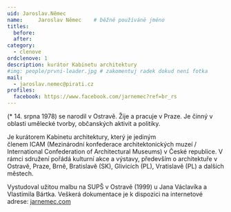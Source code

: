 ```yaml
---
uid: Jaroslav.Němec
name:     Jaroslav Němec  	# běžně používáné jméno
titles:
  before: 
  after: 
category:
  - clenove
ordclenove: 1
description: kurátor Kabinetu architektury
#img: people/prvni-leader.jpg # zakomentuj radek dokud není fotka
mail:
  - jaroslav.nemec@pirati.cz
profiles: 
  facebook: https://www.facebook.com/jarnemec?ref=br_rs
---
```


(* 14. srpna 1978) se narodil v Ostravě. Žije a pracuje v Praze. Je činný v oblasti umělecké tvorby, občanských aktivit a politiky.

Je kurátorem Kabinetu architektury, který je jediným členem ICAM (Mezinárodní konfederace architektonických muzeí / International Confederation of Architectural Museums) v České republice. V rámci sdružení pořádá kulturní akce a výstavy, především o architektuře v Ostravě, Praze, Brně, Bratislavě (SK), Glivicích (PL), Vratislavě (PL) a dalších městech.

Vystudoval užitou malbu na SUPŠ v Ostravě (1999) u Jana Václavíka a Vlastimila Bártka. Veškerá dokumentace je k dispozici na internetové adrese: [jarnemec.com](jarnemec.com) 


